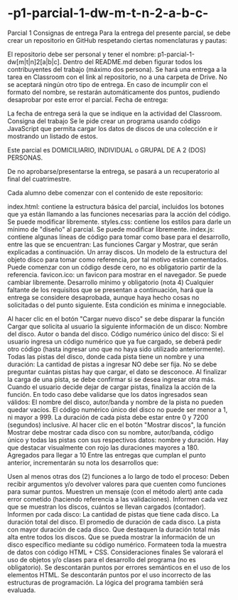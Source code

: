 # -p1-parcial-1-dw-m-t-n-2-a-b-c-

Parcial 1
Consignas de entrega
Para la entrega del presente parcial, se debe crear un repositorio en GitHub respetando ciertas nomenclaturas y pautas:

El repositorio debe ser personal y tener el nombre: p1-parcial-1-dw[m|t|n]2[a|b|c].
Dentro del README.md deben figurar todos los contribuyentes del trabajo (máximo dos persona).
Se hará una entrega a la tarea en Classroom con el link al repositorio, no a una carpeta de Drive. No se aceptará ningún otro tipo de entrega.
En caso de incumplir con el formato del nombre, se restarán automáticamente dos puntos, pudiendo desaprobar por este error el parcial.
Fecha de entrega:

La fecha de entrega será la que se indique en la actividad del Classroom.
Consigna del trabajo
Se le pide crear un programa usando código JavaScript que permita cargar los datos de discos de una colección e ir mostrando un listado de estos.

Este parcial es DOMICILIARIO, INDIVIDUAL o GRUPAL DE A 2 (DOS) PERSONAS.

De no aprobarse/presentarse la entrega, se pasará a un recuperatorio al final del cuatrimestre.

Cada alumno debe comenzar con el contenido de este repositorio:

index.html: contiene la estructura básica del parcial, incluidos los botones que ya están llamando a las funciones necesarias para la acción del código. Se puede modificar libremente.
styles.css: contiene los estilos para darle un mínimo de "diseño" al parcial. Se puede modificar libremente.
index.js: contiene algunas líneas de código para tomar como base para el desarrollo, entre las que se encuentran:
Las funciones Cargar y Mostrar, que serán explicadas a continuación.
Un array discos.
Un modelo de la estructura del objeto disco para tomar como referencia, por tal motivo están comentados.
Puede comenzar con un código desde cero, no es obligatorio partir de la referencia.
favicon.ico: un favicon para mostrar en el navegador. Se puede cambiar libremente.
Desarrollo mínimo y obligatorio (nota 4)
Cualquier faltante de los requisitos que se presentan a continuación, hará que la entrega se considere desaprobada, aunque haya hecho cosas no solicitadas o del punto siguiente. Esta condición es mínima e innegociable.

Al hacer clic en el botón "Cargar nuevo disco" se debe disparar la función Cargar que solicita al usuario la siguiente información de un disco:
Nombre del disco.
Autor o banda del disco.
Código numérico único del disco:
Si el usuario ingresa un código numérico que ya fue cargado, se deberá pedir otro código (hasta ingresar uno que no haya sido utilizado anteriormente).
Todas las pistas del disco, donde cada pista tiene un nombre y una duración:
La cantidad de pistas a ingresar NO debe ser fija.
No se debe preguntar cuántas pistas hay que cargar, el dato se desconoce.
Al finalizar la carga de una pista, se debe confirmar si se desea ingresar otra más.
Cuando el usuario decide dejar de cargar pistas, finaliza la acción de la función.
En todo caso debe validarse que los datos ingresados sean válidos:
El nombre del disco, autor/banda y nombre de la pista no pueden quedar vacíos.
El código numérico único del disco no puede ser menor a 1, ni mayor a 999.
La duración de cada pista debe estar entre 0 y 7200 (segundos) inclusive.
Al hacer clic en el botón "Mostrar discos", la función Mostrar debe mostrar cada disco con su nombre, autor/banda, código único y todas las pistas con sus respectivos datos: nombre y duración.
Hay que destacar visualmente con rojo las duraciones mayores a 180.
Agregados para llegar a 10
Entre las entregas que cumplan el punto anterior, incrementarán su nota los desarrollos que:

Usen al menos otras dos (2) funciones a lo largo de todo el proceso:
Deben recibir argumentos y/o devolver valores para que cuenten como funciones para sumar puntos.
Muestren un mensaje (con el método alert) ante cada error cometido (haciendo referencia a las validaciones).
Informen cada vez que se muestran los discos, cuántos se llevan cargados (contador).
Informen por cada disco:
La cantidad de pistas que tiene cada disco.
La duración total del disco.
El promedio de duración de cada disco.
La pista con mayor duración de cada disco.
Que destaquen la duración total más alta entre todos los discos.
Que se pueda mostrar la información de un disco específico mediante su código numérico.
Formateen toda la muestra de datos con código HTML + CSS.
Consideraciones finales
Se valorará el uso de objetos y/o clases para el desarrollo del programa (no es obligatorio).
Se descontarán puntos por errores semánticos en el uso de los elementos HTML.
Se descontarán puntos por el uso incorrecto de las estructuras de programación.
La lógica del programa también será evaluada.
